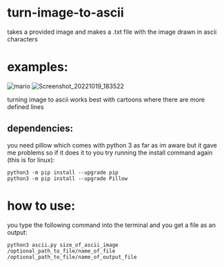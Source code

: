 # turn-image-to-ascii
takes a provided image and makes a .txt file with the image drawn in ascii characters

# examples: 
![mario](https://user-images.githubusercontent.com/51734410/196738211-15f0d688-c5a6-40a2-bbba-a215015df8c6.jpg) ![Screenshot_20221019_183522](https://user-images.githubusercontent.com/51734410/196738083-60bcaa2f-69e7-4a53-8645-de6acd53ba64.png)

turning image to ascii works best with cartoons where there are more defined lines

## dependencies:
you need pillow which comes with python 3 as far as im aware but it gave me problems so if it does it to you try running the install command again (this is for linux):

```
python3 -m pip install --upgrade pip
python3 -m pip install --upgrade Pillow
```

# how to use:
you type the following command into the terminal and you get a file as an output:
```
python3 ascii.py size_of_ascii_image /optional_path_to_file/name_of_file /optional_path_to_file/name_of_output_file
```
